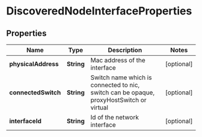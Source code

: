 # DiscoveredNodeInterfaceProperties

## Properties
Name | Type | Description | Notes
------------ | ------------- | ------------- | -------------
**physicalAddress** | **String** | Mac address of the interface |  [optional]
**connectedSwitch** | **String** | Switch name which is connected to nic, switch can be opaque, proxyHostSwitch or virtual |  [optional]
**interfaceId** | **String** | Id of the network interface |  [optional]
